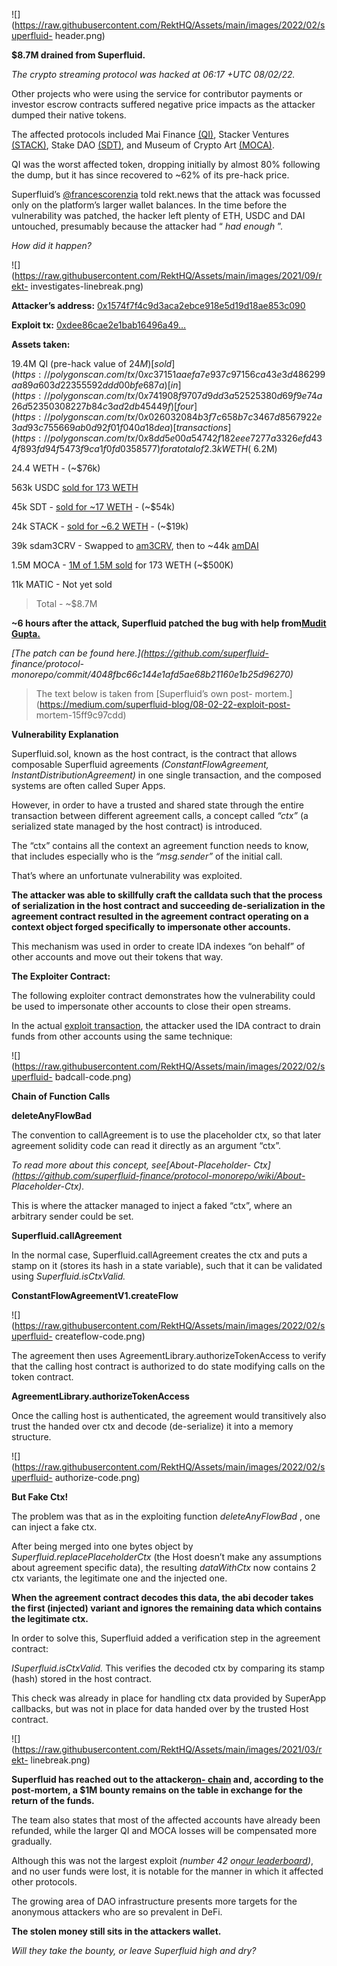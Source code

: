 ![](https://raw.githubusercontent.com/RektHQ/Assets/main/images/2022/02/superfluid-
header.png)

**$8.7M drained from Superfluid.**

 _The crypto streaming protocol was hacked at 06:17 +UTC 08/02/22._

Other projects who were using the service for contributor payments or investor
escrow contracts suffered negative price impacts as the attacker dumped their
native tokens.

The affected protocols included Mai Finance
[(QI)](https://www.coingecko.com/en/coins/qi-dao), Stacker Ventures
[(STACK)](https://www.coingecko.com/en/coins/stackos), Stake DAO
[(SDT)](https://www.coingecko.com/en/coins/stake-dao), and Museum of Crypto
Art [(MOCA)](https://www.coingecko.com/en/coins/museum-of-crypto-art).

QI was the worst affected token, dropping initially by almost 80% following
the dump, but it has since recovered to ~62% of its pre-hack price.

Superfluid’s [@francescorenzia](https://twitter.com/francescorenzia) told
rekt.news that the attack was focussed only on the platform’s larger wallet
balances. In the time before the vulnerability was patched, the hacker left
plenty of ETH, USDC and DAI untouched, presumably because the attacker had “
_had enough_ ”.

 _How did it happen?_

![](https://raw.githubusercontent.com/RektHQ/Assets/main/images/2021/09/rekt-
investigates-linebreak.png)

 **Attacker’s address:**
[0x1574f7f4c9d3aca2ebce918e5d19d18ae853c090](https://polygonscan.com/address/0x1574f7f4c9d3aca2ebce918e5d19d18ae853c090)

 **Exploit tx:**
[0xdee86cae2e1bab16496a49…](https://polygonscan.com/tx/0xdee86cae2e1bab16496a49b2ec61aae0472a7ccf06f79744d42473e96edd6af6)

 **Assets taken:**

19.4M QI (pre-hack value of $24M)
[sold](https://polygonscan.com/tx/0xc37151aaefa7e937c97156ca43e3d486299aa89a603d22355592ddd00bfe687a)
[in](https://polygonscan.com/tx/0x741908f9707d9dd3a52525380d69f9e74a26d52350308227b84c3ad2db45449f)
[four](https://polygonscan.com/tx/0x026032084b3f7c658b7c3467d8567922e3ad93c755669ab0d92f01f040a18dea)
[transactions](https://polygonscan.com/tx/0x8dd5e00a54742f182eee7277a3326efd434f893fd94f5473f9ca1f0fd0358577)
for a total of 2.3k WETH (~$6.2M)

24.4 WETH - (~$76k)

563k USDC [sold for 173
WETH](https://polygonscan.com/tx/0x9fdbcaefcd2bae1d873720ae8dfb741986818bfc1b5cf8af0a891b99b7bd14b1)

45k SDT - [sold for ~17
WETH](https://polygonscan.com/tx/0xd12c38ce2346bbc29a845dd9099a8d3626ad12e74579be46485e31653a3888bc)
\- (~$54k)

24k STACK - [sold for ~6.2
WETH](https://polygonscan.com/tx/0x32df8bbeba3a8fcdba51c2a7daa316078cd65345a74b765b8fa2ce6787c91f28)
\- (~$19k)

39k sdam3CRV - Swapped to
[am3CRV](https://polygonscan.com/tx/0x0553be6c6f969c4f91850532f68f4e8bae5824392140edb13c3bfd6f6cb8d35e),
then to ~44k
[amDAI](https://polygonscan.com/tx/0x7a9b9ad4634fea8681e34c150ef561bf0ced199a3347888dfc448e4164583f7d)

1.5M MOCA - [1M of 1.5M
sold](https://polygonscan.com/tx/0x554f5688fb8d31bcd9affc90d16f0326a8d09b0469dbb581580c7187201ef6ba)
for 173 WETH (~$500K)

11k MATIC - Not yet sold

> Total - ~$8.7M

 **~6 hours after the attack, Superfluid patched the bug with help from[Mudit
Gupta.](https://twitter.com/Mudit__Gupta)**

 _[The patch can be found here.](https://github.com/superfluid-
finance/protocol-monorepo/commit/4048fbc66c144e1afd5ae68b21160e1b25d96270)_

> The text below is taken from [Superfluid’s own post-
> mortem.](https://medium.com/superfluid-blog/08-02-22-exploit-post-
> mortem-15ff9c97cdd)

 **Vulnerability Explanation**

Superfluid.sol, known as the host contract, is the contract that allows
composable Superfluid agreements _(ConstantFlowAgreement,
InstantDistributionAgreement)_ in one single transaction, and the composed
systems are often called Super Apps.

However, in order to have a trusted and shared state through the entire
transaction between different agreement calls, a concept called _“ctx”_ (a
serialized state managed by the host contract) is introduced.

The “ctx” contains all the context an agreement function needs to know, that
includes especially who is the _“msg.sender”_ of the initial call.

That’s where an unfortunate vulnerability was exploited.

 **The attacker was able to skillfully craft the calldata such that the
process of serialization in the host contract and succeeding de-serialization
in the agreement contract resulted in the agreement contract operating on a
context object forged specifically to impersonate other accounts.**

This mechanism was used in order to create IDA indexes “on behalf” of other
accounts and move out their tokens that way.

 **The Exploiter Contract:**

The following exploiter contract demonstrates how the vulnerability could be
used to impersonate other accounts to close their open streams.

In the actual [exploit
transaction](https://polygonscan.com/tx/0x396b6ee91216cf6e7c89f0c6044dfc97e84647f5007a658ca899040471ab4d67),
the attacker used the IDA contract to drain funds from other accounts using
the same technique:

![](https://raw.githubusercontent.com/RektHQ/Assets/main/images/2022/02/superfluid-
badcall-code.png)

 **Chain of Function Calls**

 **deleteAnyFlowBad**

The convention to callAgreement is to use the placeholder ctx, so that later
agreement solidity code can read it directly as an argument “ctx”.

 _To read more about this concept, see[About-Placeholder-
Ctx](https://github.com/superfluid-finance/protocol-monorepo/wiki/About-
Placeholder-Ctx)._

This is where the attacker managed to inject a faked “ctx”, where an arbitrary
sender could be set.

 **Superfluid.callAgreement**

In the normal case, Superfluid.callAgreement creates the ctx and puts a stamp
on it (stores its hash in a state variable), such that it can be validated
using _Superfluid.isCtxValid._

 **ConstantFlowAgreementV1.createFlow**

![](https://raw.githubusercontent.com/RektHQ/Assets/main/images/2022/02/superfluid-
createflow-code.png)

The agreement then uses AgreementLibrary.authorizeTokenAccess to verify that
the calling host contract is authorized to do state modifying calls on the
token contract.

 **AgreementLibrary.authorizeTokenAccess**

Once the calling host is authenticated, the agreement would transitively also
trust the handed over ctx and decode (de-serialize) it into a memory
structure.

![](https://raw.githubusercontent.com/RektHQ/Assets/main/images/2022/02/superfluid-
authorize-code.png)

 **But Fake Ctx!**

The problem was that as in the exploiting function _deleteAnyFlowBad_ , one
can inject a fake ctx.

After being merged into one bytes object by _Superfluid.replacePlaceholderCtx_
(the Host doesn’t make any assumptions about agreement specific data), the
resulting _dataWithCtx_ now contains 2 ctx variants, the legitimate one and
the injected one.

 **When the agreement contract decodes this data, the abi decoder takes the
first (injected) variant and ignores the remaining data which contains the
legitimate ctx.**

In order to solve this, Superfluid added a verification step in the agreement
contract:

 _ISuperfluid.isCtxValid._ This verifies the decoded ctx by comparing its
stamp (hash) stored in the host contract.

This check was already in place for handling ctx data provided by SuperApp
callbacks, but was not in place for data handed over by the trusted Host
contract.

![](https://raw.githubusercontent.com/RektHQ/Assets/main/images/2021/03/rekt-
linebreak.png)

 **Superfluid has reached out to the attacker[on-
chain](https://polygonscan.com/tx/0x5f9fd626df2fcfef5899c10cea2ec329e76dc0d4350b4c8cf28ce776785e1952)
and, according to the post-mortem, a $1M bounty remains on the table in
exchange for the return of the funds.**

The team also states that most of the affected accounts have already been
refunded, while the larger QI and MOCA losses will be compensated more
gradually.

Although this was not the largest exploit _(number 42 on[our
leaderboard](https://rekt.news/leaderboard/))_, and no user funds were lost,
it is notable for the manner in which it affected other protocols.

The growing area of DAO infrastructure presents more targets for the anonymous
attackers who are so prevalent in DeFi.

 **The stolen money still sits in the attackers wallet.**

 _Will they take the bounty, or leave Superfluid high and dry?_


